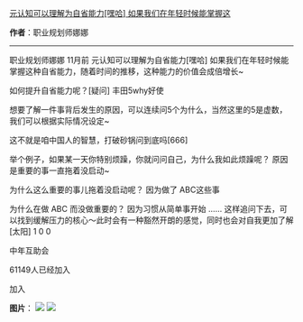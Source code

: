

[元认知可以理解为自省能力[嘿哈] 如果我们在年轻时候能掌握这](https://m.okjike.com/originalPosts/665667c4a560148eebc5f7d0?s=ewoidSI6ICI1N2Y0ZGFjYWI2YzFlNTEzMDBiMDQyNmQiCn0=)

**作者**：职业规划师娜娜

---

职业规划师娜娜
11月前
元认知可以理解为自省能力[嘿哈]
如果我们在年轻时候能掌握这种自省能力，随着时间的推移，这种能力的价值会成倍增长~

如何提升自省能力呢？[疑问]
丰田5why好使

想要了解一件事背后发生的原因，可以连续问5个为什么，当然这里的5是虚数，我们可以根据实际情况设定~

这不就是咱中国人的智慧，打破砂锅问到底吗[666]

举个例子，如果某一天你特别烦躁，你就问问自己，为什么我如此烦躁呢？
原因是重要的事一直拖着没启动~

为什么这么重要的事儿拖着没启动呢？
因为做了 ABC这些事

为什么在做 ABC 而没做重要的？
因为习惯从简单事开始
……
这样追问下去，可以找到缓解压力的核心～此时会有一种豁然开朗的感觉，同时也会对自我更加了解[太阳]
1
0
0

中年互助会

61149人已经加入

加入

**图片**：
![](https://cdnv2.ruguoapp.com/Fn7_3PRt5O95PYaCQgAgz26gFMPdv3.heic?imageMogr2/auto-orient/heic-exif/1/format/jpeg/thumbnail/1500x2000%3E/interlace/1)
![](https://cdnv2.ruguoapp.com/Ftu98PGM5Cwn1FE9MC8rR1XqrYINv3.jpg?imageMogr2/auto-orient/thumbnail/1500x2000%3E/interlace/1)